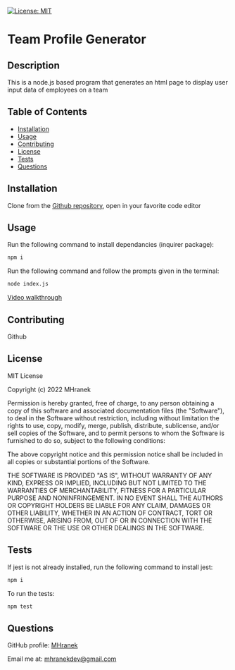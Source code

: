 [![License: MIT](https://img.shields.io/badge/License-MIT-yellow.svg)](https://opensource.org/licenses/MIT)
# Team Profile Generator
## Description
This is a node.js based program that generates an html page to display user input data of employees on a team

## Table of Contents
- [Installation](#installation)
- [Usage](#usage)
- [Contributing](#contributing)
- [License](#license)
- [Tests](#tests)
- [Questions](#questions)

## Installation
Clone from the [Github repository](https://github.com/MHranek/Team-Profile-Generator), open in your favorite code editor

## Usage
Run the following command to install dependancies (inquirer package):

```bash
npm i
```

Run the following command and follow the prompts given in the terminal:

```bash
node index.js
```

[Video walkthrough](https://watch.screencastify.com/v/xu2cJxym0hFsRAFkB3gs)

## Contributing
Github

## License
MIT License

Copyright (c) 2022 MHranek

Permission is hereby granted, free of charge, to any person obtaining a copy
of this software and associated documentation files (the "Software"), to deal
in the Software without restriction, including without limitation the rights
to use, copy, modify, merge, publish, distribute, sublicense, and/or sell
copies of the Software, and to permit persons to whom the Software is
furnished to do so, subject to the following conditions:

The above copyright notice and this permission notice shall be included in all
copies or substantial portions of the Software.

THE SOFTWARE IS PROVIDED "AS IS", WITHOUT WARRANTY OF ANY KIND, EXPRESS OR
IMPLIED, INCLUDING BUT NOT LIMITED TO THE WARRANTIES OF MERCHANTABILITY,
FITNESS FOR A PARTICULAR PURPOSE AND NONINFRINGEMENT. IN NO EVENT SHALL THE
AUTHORS OR COPYRIGHT HOLDERS BE LIABLE FOR ANY CLAIM, DAMAGES OR OTHER
LIABILITY, WHETHER IN AN ACTION OF CONTRACT, TORT OR OTHERWISE, ARISING FROM,
OUT OF OR IN CONNECTION WITH THE SOFTWARE OR THE USE OR OTHER DEALINGS IN THE
SOFTWARE.

## Tests
If jest is not already installed, run the following command to install jest:
```bash
npm i
```
To run the tests:

```bash
npm test
```

## Questions
GitHub profile: [MHranek](https://www.github.com/MHranek)

Email me at: [mhranekdev@gmail.com](mailto:mhranekdev@gmail.com)
